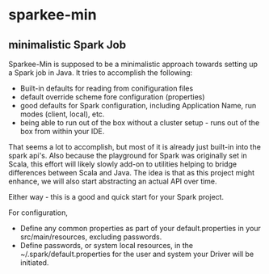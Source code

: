 # sparkee-min
## minimalistic Spark Job

Sparkee-Min is supposed to be a minimalistic approach towards setting up a Spark job in Java. It tries to accomplish the following:

* Built-in defaults for reading from conifiguration files
* default override scheme fore configuration (properties)
* good defaults for Spark configuration, including Application Name, run modes (client, local), etc.
* being able to run out of the box without a cluster setup - runs out of the box from within your IDE.

That seems a lot to accomplish, but most of it is already just built-in into the spark api's. Also because the playground for Spark
was originally set in Scala, this effort will likely slowly add-on to utilities helping to bridge differences between Scala and Java.
The idea is that as this project might enhance, we will also start abstracting an actual API over time.

Either way - this is a good and quick start for your Spark project.

For configuration,
- Define any common properties as part of your default.properties in your src/main/resources, excluding passwords.
- Define passwords, or system local resources, in the ~/.spark/default.properties for the user and system your Driver will be initiated.
